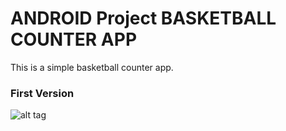 # ANDROID Project BASKETBALL COUNTER APP


This is a simple basketball counter app.

### First Version

![alt tag](https://github.com/norisg/android_counter_app/counterapp.png)
